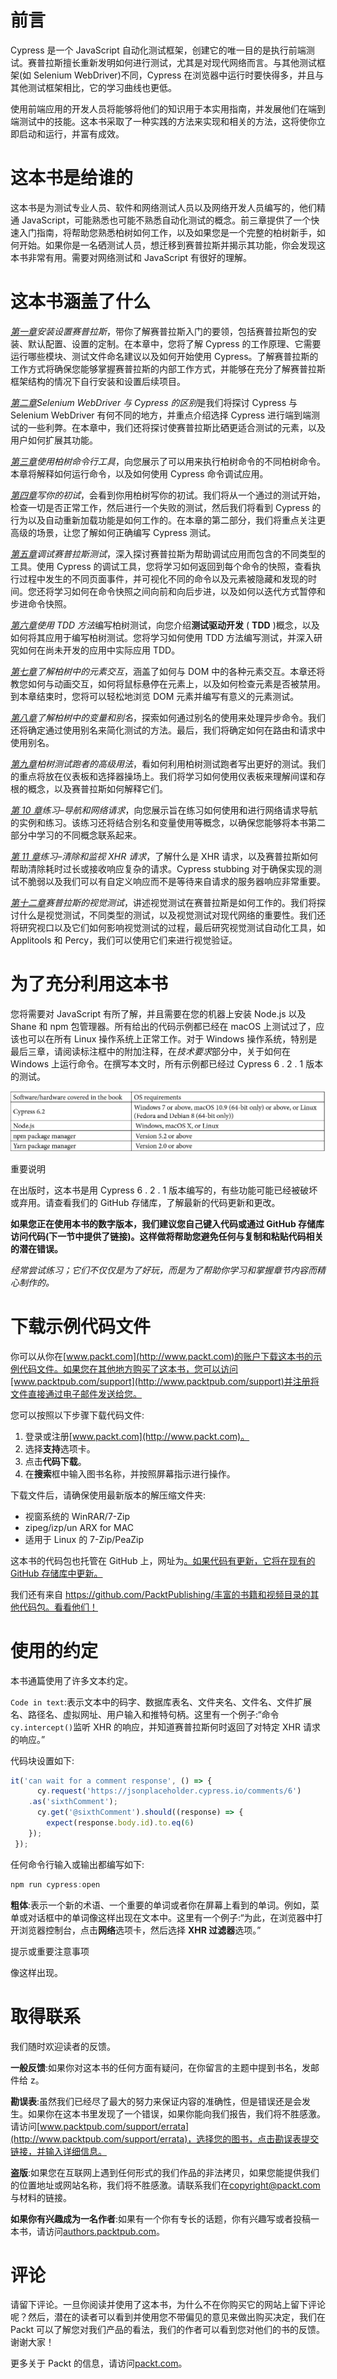 # 前言

Cypress 是一个 JavaScript 自动化测试框架，创建它的唯一目的是执行前端测试。赛普拉斯擅长重新发明如何进行测试，尤其是对现代网络而言。与其他测试框架(如 Selenium WebDriver)不同，Cypress 在浏览器中运行时要快得多，并且与其他测试框架相比，它的学习曲线也更低。

使用前端应用的开发人员将能够将他们的知识用于本实用指南，并发展他们在端到端测试中的技能。这本书采取了一种实践的方法来实现和相关的方法，这将使你立即启动和运行，并富有成效。

# 这本书是给谁的

这本书是为测试专业人员、软件和网络测试人员以及网络开发人员编写的，他们精通 JavaScript，可能熟悉也可能不熟悉自动化测试的概念。前三章提供了一个快速入门指南，将帮助您熟悉柏树如何工作，以及如果您是一个完整的柏树新手，如何开始。如果你是一名硒测试人员，想迁移到赛普拉斯并揭示其功能，你会发现这本书非常有用。需要对网络测试和 JavaScript 有很好的理解。

# 这本书涵盖了什么

[*第一章*](01.html#_idTextAnchor025)*安装设置赛普拉斯*，带你了解赛普拉斯入门的要领，包括赛普拉斯包的安装、默认配置、设置的定制。在本章中，您将了解 Cypress 的工作原理、它需要运行哪些模块、测试文件命名建议以及如何开始使用 Cypress。了解赛普拉斯的工作方式将确保您能够掌握赛普拉斯的内部工作方式，并能够在充分了解赛普拉斯框架结构的情况下自行安装和设置后续项目。

[*第二章*](02.html#_idTextAnchor055)*Selenium WebDriver 与 Cypress 的区别*是我们将探讨 Cypress 与 Selenium WebDriver 有何不同的地方，并重点介绍选择 Cypress 进行端到端测试的一些利弊。在本章中，我们还将探讨使赛普拉斯比硒更适合测试的元素，以及用户如何扩展其功能。

[*第三章*](03.html#_idTextAnchor074)*使用柏树命令行工具*，向您展示了可以用来执行柏树命令的不同柏树命令。本章将解释如何运行命令，以及如何使用 Cypress 命令调试应用。

[*第四章*](04.html#_idTextAnchor090)*写你的初试*，会看到你用柏树写你的初试。我们将从一个通过的测试开始，检查一切是否正常工作，然后进行一个失败的测试，然后我们将看到 Cypress 的行为以及自动重新加载功能是如何工作的。在本章的第二部分，我们将重点关注更高级的场景，让您了解如何正确编写 Cypress 测试。

[*第五章*](05.html#_idTextAnchor119)*调试赛普拉斯测试*，深入探讨赛普拉斯为帮助调试应用而包含的不同类型的工具。使用 Cypress 的调试工具，您将学习如何返回到每个命令的快照，查看执行过程中发生的不同页面事件，并可视化不同的命令以及元素被隐藏和发现的时间。您还将学习如何在命令快照之间向前和向后步进，以及如何以迭代方式暂停和步进命令快照。

[*第六章*](06.html#_idTextAnchor148)*使用 TDD 方法*编写柏树测试，向您介绍**测试驱动开发** ( **TDD** )概念，以及如何将其应用于编写柏树测试。您将学习如何使用 TDD 方法编写测试，并深入研究如何在尚未开发的应用中实际应用 TDD。

[*第七章*](07.html#_idTextAnchor167)*了解柏树中的元素交互*，涵盖了如何与 DOM 中的各种元素交互。本章还将教您如何与动画交互，如何将鼠标悬停在元素上，以及如何检查元素是否被禁用。到本章结束时，您将可以轻松地浏览 DOM 元素并编写有意义的元素测试。

[*第八章*](08.html#_idTextAnchor183)*了解柏树中的变量和别名*，探索如何通过别名的使用来处理异步命令。我们还将确定通过使用别名来简化测试的方法。最后，我们将确定如何在路由和请求中使用别名。

[*第九章*](09.html#_idTextAnchor196)*柏树测试跑者的高级用法*，看如何利用柏树测试跑者写出更好的测试。我们的重点将放在仪表板和选择器操场上。我们将学习如何使用仪表板来理解间谍和存根的概念，以及赛普拉斯如何解释它们。

[*第 10 章*](10.html#_idTextAnchor211)*练习–导航和网络请求*，向您展示旨在练习如何使用和进行网络请求导航的实例和练习。该练习还将结合别名和变量使用等概念，以确保您能够将本书第二部分中学习的不同概念联系起来。

[*第 11 章*](11.html#_idTextAnchor232)*练习–清除和监视 XHR 请求*，了解什么是 XHR 请求，以及赛普拉斯如何帮助清除耗时过长或接收响应复杂的请求。Cypress stubbing 对于确保实现的测试不脆弱以及我们可以有自定义响应而不是等待来自请求的服务器响应非常重要。

[*第十二章*](12.html#_idTextAnchor251)*赛普拉斯的视觉测试*，讲述视觉测试在赛普拉斯是如何工作的。我们将探讨什么是视觉测试，不同类型的测试，以及视觉测试对现代网络的重要性。我们还将研究视口以及它们如何影响视觉测试的过程，最后研究视觉测试自动化工具，如 Applitools 和 Percy，我们可以使用它们来进行视觉验证。

# 为了充分利用这本书

您将需要对 JavaScript 有所了解，并且需要在您的机器上安装 Node.js 以及 Shane 和 npm 包管理器。所有给出的代码示例都已经在 macOS 上测试过了，应该也可以在所有 Linux 操作系统上正常工作。对于 Windows 操作系统，特别是最后三章，请阅读标注框中的附加注释，在*技术要求*部分中，关于如何在 Windows 上运行命令。在撰写本文时，所有示例都已经过 Cypress 6 . 2 . 1 版本的测试。

![](img/B15616_Preface_Table_1_AM.jpg)

重要说明

在出版时，这本书是用 Cypress 6 . 2 . 1 版本编写的，有些功能可能已经被破坏或弃用。请查看我们的 GitHub 存储库，了解最新的代码更新和更改。

**如果您正在使用本书的数字版本，我们建议您自己键入代码或通过 GitHub 存储库访问代码(下一节中提供了链接)。这样做将帮助您避免任何与复制和粘贴代码相关的潜在错误。**

*经常尝试练习；它们不仅仅是为了好玩，而是为了帮助你学习和掌握章节内容而精心制作的。*

# 下载示例代码文件

你可以从你在[www.packt.com](http://www.packt.com)的账户下载这本书的示例代码文件。如果您在其他地方购买了这本书，您可以访问[www.packtpub.com/support](http://www.packtpub.com/support)并注册将文件直接通过电子邮件发送给您。

您可以按照以下步骤下载代码文件:

1.  登录或注册[www.packt.com](http://www.packt.com)。
2.  选择**支持**选项卡。
3.  点击**代码下载**。
4.  在**搜索**框中输入图书名称，并按照屏幕指示进行操作。

下载文件后，请确保使用最新版本的解压缩文件夹:

*   视窗系统的 WinRAR/7-Zip
*   zipeg/izp/un ARX for MAC
*   适用于 Linux 的 7-Zip/PeaZip

这本书的代码包也托管在 GitHub 上，网址为[。如果代码有更新，它将在现有的 GitHub 存储库中更新。](https://github.com/PacktPublishing/End-to-End-Web-Testing-with-Cypress)

我们还有来自 https://github.com/PacktPublishing/丰富的书籍和视频目录的其他代码包。看看他们！

# 使用的约定

本书通篇使用了许多文本约定。

`Code in text`:表示文本中的码字、数据库表名、文件夹名、文件名、文件扩展名、路径名、虚拟网址、用户输入和推特句柄。这里有一个例子:“命令`cy.intercept()`监听 XHR 的响应，并知道赛普拉斯何时返回了对特定 XHR 请求的响应。”

代码块设置如下:

```js
it('can wait for a comment response', () => {
      cy.request('https://jsonplaceholder.cypress.io/comments/6')
    .as('sixthComment');
      cy.get('@sixthComment').should((response) => {
        expect(response.body.id).to.eq(6)
    });
 });
```

任何命令行输入或输出都编写如下:

```js
npm run cypress:open 
```

**粗体**:表示一个新的术语、一个重要的单词或者你在屏幕上看到的单词。例如，菜单或对话框中的单词像这样出现在文本中。这里有一个例子:“为此，在浏览器中打开浏览器控制台，点击**网络**选项卡，然后选择 **XHR 过滤器**选项。”

提示或重要注意事项

像这样出现。

# 取得联系

我们随时欢迎读者的反馈。

**一般反馈**:如果你对这本书的任何方面有疑问，在你留言的主题中提到书名，发邮件给 z。

**勘误表**:虽然我们已经尽了最大的努力来保证内容的准确性，但是错误还是会发生。如果你在这本书里发现了一个错误，如果你能向我们报告，我们将不胜感激。请访问[www.packtpub.com/support/errata](http://www.packtpub.com/support/errata)，选择您的图书，点击勘误表提交链接，并输入详细信息。

**盗版**:如果您在互联网上遇到任何形式的我们作品的非法拷贝，如果您能提供我们的位置地址或网站名称，我们将不胜感激。请联系我们在[copyright@packt.com](mailto:copyright@packt.com)与材料的链接。

**如果你有兴趣成为一名作者**:如果有一个你有专长的话题，你有兴趣写或者投稿一本书，请访问[authors.packtpub.com](http://authors.packtpub.com)。

# 评论

请留下评论。一旦你阅读并使用了这本书，为什么不在你购买它的网站上留下评论呢？然后，潜在的读者可以看到并使用您不带偏见的意见来做出购买决定，我们在 Packt 可以了解您对我们产品的看法，我们的作者可以看到您对他们的书的反馈。谢谢大家！

更多关于 Packt 的信息，请访问[packt.com](http://packt.com)。